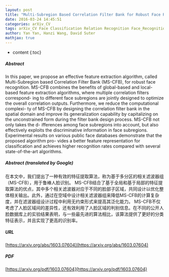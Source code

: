```yaml
---
layout: post
title: "Multi-Subregion Based Correlation Filter Bank for Robust Face Recognition"
date: 2016-03-24 14:45:51
categories: arXiv_CV
tags: arXiv_CV Face Classification Relation Recognition Face_Recognition
author: Yan Yan, Hanzi Wang, David Suter
mathjax: true
---
```


* content
{:toc}

##### Abstract
In this paper, we propose an effective feature extraction algorithm, called Multi-Subregion based Correlation Filter Bank (MS-CFB), for robust face recognition. MS-CFB combines the benefits of global-based and local-based feature extraction algorithms, where multiple correlation filters correspond- ing to different face subregions are jointly designed to optimize the overall correlation outputs. Furthermore, we reduce the computational complexi- ty of MS-CFB by designing the correlation filter bank in the spatial domain and improve its generalization capability by capitalizing on the unconstrained form during the filter bank design process. MS-CFB not only takes the d- ifferences among face subregions into account, but also effectively exploits the discriminative information in face subregions. Experimental results on various public face databases demonstrate that the proposed algorithm pro- vides a better feature representation for classification and achieves higher recognition rates compared with several state-of-the-art algorithms.

##### Abstract (translated by Google)
在本文中，我们提出了一种有效的特征提取算法，称为基于多分区的相关滤波器组（MS-CFB），用于鲁棒人脸识别。 MS-CFB结合了基于全局和基于局部的特征提取算法的优点，其中多个相关滤波器对应于不同的脸部子区域，共同设计以优化整体相关输出。此外，通过在空域中设计相关滤波器组来降低MS-CFB的计算复杂度，并在滤波器组设计过程中利用无约束形式来提高其泛化能力。 MS-CFB不仅考虑了人脸区域间的差异性，还有效利用了人脸区域的判别信息。在不同的公开人脸数据库上的实验结果表明，与一些最先进的算法相比，该算法提供了更好的分类特征表示，并且实现了更高的识别率。

##### URL
[https://arxiv.org/abs/1603.07604](https://arxiv.org/abs/1603.07604)

##### PDF
[https://arxiv.org/pdf/1603.07604](https://arxiv.org/pdf/1603.07604)

